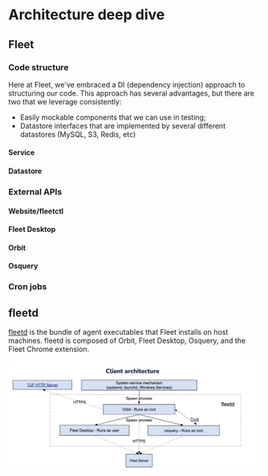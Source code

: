 # Architecture deep dive

## Fleet

### Code structure

Here at Fleet, we've embraced a DI (dependency injection) approach to structuring our code. This
approach has several advantages, but there are two that we leverage consistently:

- Easily mockable components that we can use in testing;
- Datastore interfaces that are implemented by several different datastores (MySQL, S3, Redis, etc)

#### Service

#### Datastore

### External APIs

#### Website/fleetctl

#### Fleet Desktop

#### Orbit

#### Osquery

### Cron jobs

## fleetd
[fleetd](https://fleetdm.com/docs/get-started/anatomy#fleetd) is the bundle of agent executables that Fleet installs on host machines. fleetd is composed
of Orbit, Fleet Desktop, Osquery, and the Fleet Chrome extension. 

![architecture diagram of the fleetd agent](./assets/orbit-arch.png)